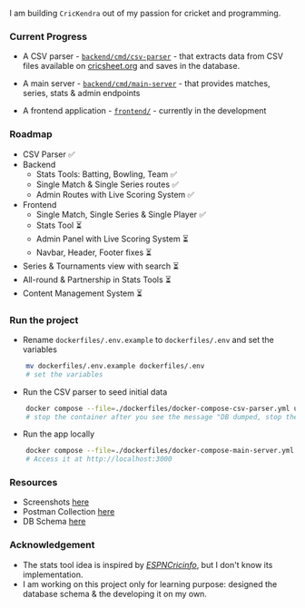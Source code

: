 I am building `CricKendra` out of my passion for cricket and programming.

### Current Progress

- A CSV parser - [`backend/cmd/csv-parser`](./backend/cmd/csv-parser/) - that extracts data from CSV files available on [cricsheet.org](https://cricsheet.org) and saves in the database.

- A main server - [`backend/cmd/main-server`](./backend/cmd/main-server/) - that provides matches, series, stats & admin endpoints

- A frontend application - [`frontend/`](./frontend/) - currently in the development

### Roadmap

- CSV Parser ✅
- Backend
  - Stats Tools: Batting, Bowling, Team ✅
  - Single Match & Single Series routes ✅
  - Admin Routes with Live Scoring System ✅
- Frontend
  - Single Match, Single Series & Single Player ✅
  - Stats Tool ⏳
  - Admin Panel with Live Scoring System ⏳
  - Navbar, Header, Footer fixes ⏳
- Series & Tournaments view with search ⏳
- All-round & Partnership in Stats Tools ⏳
- Content Management System ⏳

### Run the project

- Rename `dockerfiles/.env.example` to `dockerfiles/.env` and set the variables

```sh
    mv dockerfiles/.env.example dockerfiles/.env
    # set the variables
```

- Run the CSV parser to seed initial data

```sh
    docker compose --file=./dockerfiles/docker-compose-csv-parser.yml up --build
    # stop the container after you see the message "DB dumped, stop the process"
```

- Run the app locally

```sh
    docker compose --file=./dockerfiles/docker-compose-main-server.yml up --build
    # Access it at http://localhost:3000
```

### Resources

- Screenshots [here](https://www.linkedin.com/pulse/crickendra-screenshots-tushar-jain-vftjc)
- Postman Collection [here](https://documenter.getpostman.com/view/25403102/2sAYBREZ3x)
- DB Schema [here](https://dbdiagram.io/d/CricKendra-670bfc5697a66db9a3d0b44a)

### Acknowledgement

- The stats tool idea is inspired by [_ESPNCricinfo_](https://espncricinfo.com), but I don't know its implementation.
- I am working on this project only for learning purpose: designed the database schema & the developing it on my own.

